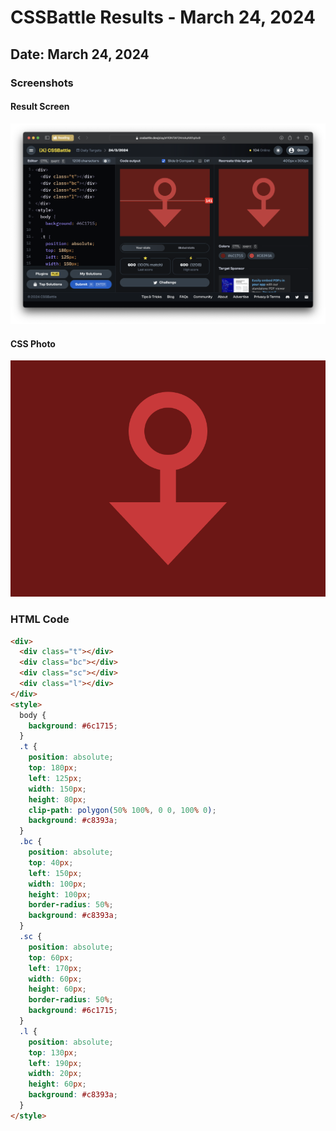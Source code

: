 # CSSBattle Results - March 24, 2024

## Date: March 24, 2024

### Screenshots

#### Result Screen

![Result Screen](screenshots/result-screen.png)

#### CSS Photo

![CSS Photo](screenshots/css-image.png)

### HTML Code

```html
<div>
  <div class="t"></div>
  <div class="bc"></div>
  <div class="sc"></div>
  <div class="l"></div>
</div>
<style>
  body {
    background: #6c1715;
  }
  .t {
    position: absolute;
    top: 180px;
    left: 125px;
    width: 150px;
    height: 80px;
    clip-path: polygon(50% 100%, 0 0, 100% 0);
    background: #c8393a;
  }
  .bc {
    position: absolute;
    top: 40px;
    left: 150px;
    width: 100px;
    height: 100px;
    border-radius: 50%;
    background: #c8393a;
  }
  .sc {
    position: absolute;
    top: 60px;
    left: 170px;
    width: 60px;
    height: 60px;
    border-radius: 50%;
    background: #6c1715;
  }
  .l {
    position: absolute;
    top: 130px;
    left: 190px;
    width: 20px;
    height: 60px;
    background: #c8393a;
  }
</style>
```
